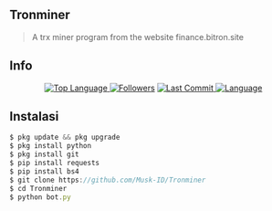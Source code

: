## Tronminer
> A trx miner program from the website finance.bitron.site
## Info
<p align="center">
 <a href="https://github.com/Musk-ID">
    <img alt="Top Language" src="https://img.shields.io/github/languages/top/Musk-ID/Fake-imei.svg"/>
  </a>
<a href="https://github.com/Musk-ID/followers">
  <img title="Followers" src="https://img.shields.io/github/followers/Musk-ID?label=Followers&color=blue&style=flat-square"></a>
<a href="https://github.com/Musk-ID/Anime-Tracker/stargazers/">
<a href="https://github.com/Musk-ID">
  <img alt="Last Commit" src="https://img.shields.io/github/last-commit/Musk-ID/Fake-imei.svg"/>
</a>
<a href="https://github.com/Musk-ID">
  <img alt="Language" src="https://img.shields.io/github/languages/count/Musk-ID/Fake-imei.svg"/>
</a>
</div>
</p>

## Instalasi
```js
$ pkg update && pkg upgrade
$ pkg install python
$ pkg install git
$ pip install requests
$ pip install bs4
$ git clone https://github.com/Musk-ID/Tronminer
$ cd Tronminer
$ python bot.py
```
